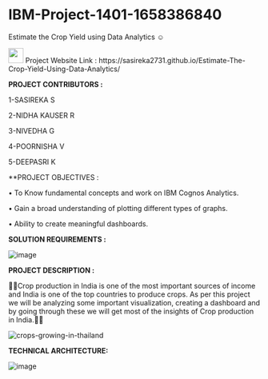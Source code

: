 # IBM-Project-1401-1658386840
Estimate the Crop Yield using Data Analytics
☺

 <img src="https://raw.githubusercontent.com/MartinHeinz/MartinHeinz/master/wave.gif" width="30px">
Project Website Link :
https://sasireka2731.github.io/Estimate-The-Crop-Yield-Using-Data-Analytics/

**PROJECT CONTRIBUTORS :**


  1-SASIREKA S

  2-NIDHA KAUSER R

  3-NIVEDHA G

  4-POORNISHA V

  5-DEEPASRI K



**PROJECT OBJECTIVES :


•	To Know fundamental concepts and work on IBM Cognos Analytics.

•	Gain a broad understanding of plotting different types of graphs.

•	Ability to create meaningful dashboards.

**SOLUTION REQUIREMENTS :**

![image](https://user-images.githubusercontent.com/111339599/196188706-595bd7ae-39ac-4362-ae9e-154d62be8b74.png)




**PROJECT DESCRIPTION :**

🌱🌾Crop production in India is one of the most important sources of income and India is one of the top countries to produce crops. As per this project we will be analyzing some important visualization, creating a dashboard and by going through these we will get most of the insights of Crop production in India.🌾🌱


![crops-growing-in-thailand](https://user-images.githubusercontent.com/111339599/195016514-24efecef-255c-4aa8-b8f9-bebb000b015b.jpg)





**TECHNICAL ARCHITECTURE:**


![image](https://user-images.githubusercontent.com/111339599/195016970-b3192ada-18a0-491f-8296-440914ca0abf.png)
